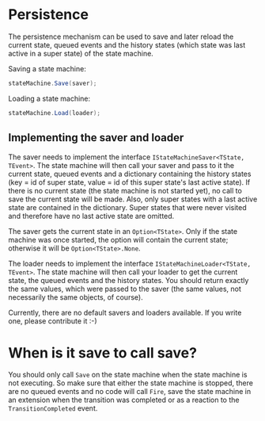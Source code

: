 # Persistence
The persistence mechanism can be used to save and later reload the current state, queued events and the history states (which state was last active in a super state) of the state machine.

Saving a state machine:

```c#
stateMachine.Save(saver);
```

Loading a state machine:
```c#
stateMachine.Load(loader);
```

## Implementing the saver and loader
The saver needs to implement the interface `IStateMachineSaver<TState, TEvent>`. The state machine will then call your saver and pass to it the current state, queued events and a dictionary containing the history states (key = id of super state, value = id of this super state's last active state). If there is no current state (the state machine is not started yet), no call to save the current state will be made. Also, only super states with a last active state are contained in the dictionary. Super states that were never visited and therefore have no last active state are omitted.

The saver gets the current state in an `Option<TState>`. Only if the state machine was once started, the option will contain the current state; otherwise it will be `Option<TState>.None`.

The loader needs to implement the interface `IStateMachineLoader<TState, TEvent>`. The state machine will then call your loader to get the current state, the queued events and the history states. You should return exactly the same values, which were passed to the saver (the same values, not necessarily the same objects, of course).

Currently, there are no default savers and loaders available. If you write one, please contribute it :-)

# When is it save to call save?
You should only call `Save` on the state machine when the state machine is not executing.
So make sure that either the state machine is stopped, there are no queued events and no code will call `Fire`, save the state machine in an extension when the transition was completed or as a reaction to the `TransitionCompleted` event.